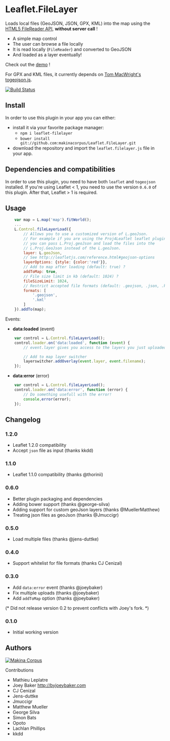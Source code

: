 Leaflet.FileLayer
=================

Loads local files (GeoJSON, JSON, GPX, KML) into the map using the [HTML5 FileReader API](http://caniuse.com/filereader), **without server call** !

* A simple map control
* The user can browse a file locally
* It is read locally (``FileReader``) and converted to GeoJSON
* And loaded as a layer eventually!

Check out the [demo](http://makinacorpus.github.io/Leaflet.FileLayer/) !

For GPX and KML files, it currently depends on [Tom MacWright's togeojson.js](https://github.com/tmcw/togeojson).

[![Build Status](https://travis-ci.org/makinacorpus/Leaflet.FileLayer.png?branch=master)](https://travis-ci.org/makinacorpus/Leaflet.FileLayer)

Install
-----
In order to use this plugin in your app you can either:
* install it via your favorite package manager:
    * `npm i leaflet-filelayer`
    * `bower install git://github.com:makinacorpus/Leaflet.FileLayer.git`
* download the repository and import the `leaflet.filelayer.js` file in your app.

Dependencies and compatibilities
-----
In order to use this plugin, you need to have both `leaflet` and `togeojson` installed.
If you're using Leaflet < 1, you need to use the version `0.6.0` of this plugin. After that, Leaflet > 1 is required.

Usage
-----

```javascript
    var map = L.map('map').fitWorld();
    ...
    L.Control.fileLayerLoad({
        // Allows you to use a customized version of L.geoJson.
        // For example if you are using the Proj4Leaflet leaflet plugin,
        // you can pass L.Proj.geoJson and load the files into the
        // L.Proj.GeoJson instead of the L.geoJson.
        layer: L.geoJson,
        // See http://leafletjs.com/reference.html#geojson-options
        layerOptions: {style: {color:'red'}},
        // Add to map after loading (default: true) ?
        addToMap: true,
        // File size limit in kb (default: 1024) ?
        fileSizeLimit: 1024,
        // Restrict accepted file formats (default: .geojson, .json, .kml, and .gpx) ?
        formats: [
            '.geojson',
            '.kml'
        ]
    }).addTo(map);
```

Events:

* **data:loaded** (event)

```javascript
    var control = L.Control.fileLayerLoad();
    control.loader.on('data:loaded', function (event) {
        // event.layer gives you access to the layers you just uploaded!

        // Add to map layer switcher
        layerswitcher.addOverlay(event.layer, event.filename);
    });
```

* **data:error** (error)
```javascript
    var control = L.Control.fileLayerLoad();
    control.loader.on('data:error', function (error) {
        // Do something usefull with the error!
        console,error(error);
    });
```

Changelog
---------

### 1.2.0 ###

* Leaflet 1.2.0 compatibility
* Accept `json` file as input (thanks kkdd)

### 1.1.0 ###

* Leaflet 1.1.0 compatibility (thanks @thorinii)

### 0.6.0 ###

* Better plugin packaging and dependencies
* Adding bower support (thanks @george-silva)
* Adding support for custom geoJson layers (thanks @MuellerMatthew)
* Treating json files as geoJson (thanks @Jmuccigr)

### 0.5.0 ###

* Load multiple files (thanks @jens-duttke)

### 0.4.0 ###

* Support whitelist for file formats (thanks CJ Cenizal)

### 0.3.0 ###

* Add `data:error` event (thanks @joeybaker)
* Fix multiple uploads (thanks @joeybaker)
* Add `addToMap` option (thanks @joeybaker)

(* Did not release version 0.2 to prevent conflicts with Joey's fork. *)

### 0.1.0 ###

* Initial working version

Authors
-------

[![Makina Corpus](http://depot.makina-corpus.org/public/logo.gif)](http://makinacorpus.com)

Contributions

* Mathieu Leplatre
* Joey Baker http://byjoeybaker.com
* CJ Cenizal
* Jens-duttke
* Jmuccigr
* Matthew Mueller
* George Silva
* Simon Bats
* Opoto
* Lachlan Phillips
* kkdd
